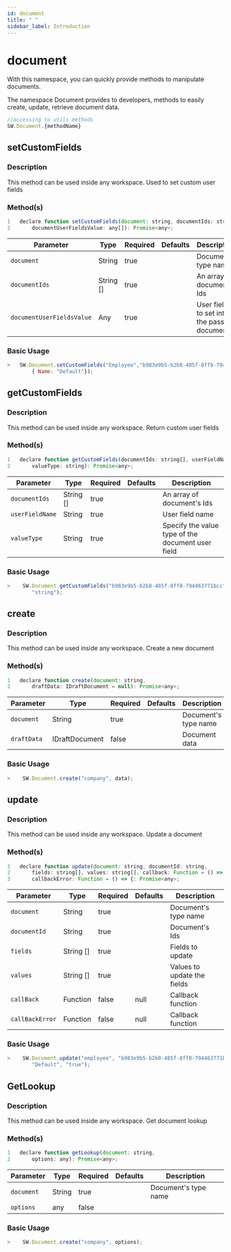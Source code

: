 ```yaml
---
id: document
title: " "
sidebar_label: Introduction
---
```


# document

With this namespace, you can quickly provide methods to manipulate documents.

The namespace Document provides to developers, methods to easily create, update, retrieve document data.

```javascript
//accessing to utils methods
SW.Document.{methodName}
```

## setCustomFields

### Description

This method can be used inside any workspace. Used to set custom user fields

### Method(s)

```js {3}
1   declare function setCustomFields(document: string, documentIds: string[], 
2       documentUserFieldsValue: any[]): Promise<any>;
```

<table className="custom-table">
    <thead>
        <tr>
            <th>Parameter</th>
            <th>Type</th>
            <th>Required</th>
            <th>Defaults</th>
            <th>Description</th>
        </tr>
    </thead>
    <tbody>
        <tr className="selected">
            <td><code>document</code></td>
            <td>String</td>
            <td>true</td>
            <td></td>
            <td>Document's type name</td>
        </tr>
         <tr className="selected">
            <td><code>documentIds</code></td>
            <td>String []</td>
            <td>true</td>
            <td></td>
            <td>An array of document's Ids</td>
        </tr>
        <tr className="selected">
            <td><code>documentUserFieldsValue</code></td>
            <td>Any</td>
            <td>true</td>
            <td></td>
            <td>User fields to set into the passed documents</td>
        </tr>
    </tbody>
</table>

### Basic Usage

```javascript
>   SW.Document.setCustomFields("Employee","b983e9b5-b2b8-485f-8ff8-794463771bcc", 
        { Name: "Default"});
```

## getCustomFields

### Description

This method can be used inside any workspace. Return custom user fields
### Method(s)

```js {3}
1   declare function getCustomFields(documentIds: string[], userFieldName: string, 
2       valueType: string): Promise<any>;
```

<table className="custom-table">
    <thead>
        <tr>
            <th>Parameter</th>
            <th>Type</th>
            <th>Required</th>
            <th>Defaults</th>
            <th>Description</th>
        </tr>
    </thead>
    <tbody>
         <tr className="selected">
            <td><code>documentIds</code></td>
            <td>String []</td>
            <td>true</td>
            <td></td>
            <td>An array of document's Ids</td>
        </tr>
        <tr className="selected">
            <td><code>userFieldName</code></td>
            <td>String</td>
            <td>true</td>
            <td></td>
            <td>User field name</td>
        </tr>
        <tr className="selected">
            <td><code>valueType</code></td>
            <td>String</td>
            <td>true</td>
            <td></td>
            <td>Specify the value type of the document user field</td>
        </tr>
    </tbody>
</table>

### Basic Usage

```javascript
>    SW.Document.getCustomFields("b983e9b5-b2b8-485f-8ff8-794463771bcc", "Default", 
        "string");
```
## create

### Description

This method can be used inside any workspace. Create a new document
### Method(s)

```js {3}
1   declare function create(document: string, 
2       draftData: IDraftDocument = null): Promise<any>;
```

<table className="custom-table">
    <thead>
        <tr>
            <th>Parameter</th>
            <th>Type</th>
            <th>Required</th>
            <th>Defaults</th>
            <th>Description</th>
        </tr>
    </thead>
    <tbody>
         <tr className="selected">
            <td><code>document</code></td>
            <td>String</td>
            <td>true</td>
            <td></td>
            <td>Document's type name</td>
        </tr>
        <tr className="selected">
            <td><code>draftData</code></td>
            <td>IDraftDocument</td>
            <td>false</td>
            <td></td>
            <td>Document data</td>
        </tr>
    </tbody>
</table>

### Basic Usage

```javascript
>    SW.Document.create("company", data);
```

## update

### Description

This method can be used inside any workspace. Update a document
### Method(s)

```javascript
1   declare function update(document: string, documentId: string, 
2       fields: string[], values: string[], callback: Function = () => {},
3       callbackError: Function = () => {: Promise<any>;
```

<table className="custom-table">
    <thead>
        <tr>
            <th>Parameter</th>
            <th>Type</th>
            <th>Required</th>
            <th>Defaults</th>
            <th>Description</th>
        </tr>
    </thead>
    <tbody>
       <tr className="selected">
            <td><code>document</code></td>
            <td>String</td>
            <td>true</td>
            <td></td>
            <td>Document's type name</td>
        </tr>
         <tr className="selected">
            <td><code>documentId</code></td>
            <td>String</td>
            <td>true</td>
            <td></td>
            <td>Document's Ids</td>
        </tr>
        <tr className="selected">
            <td><code>fields</code></td>
            <td>String []</td>
            <td>true</td>
            <td></td>
            <td>Fields to update</td>
        </tr>
        <tr className="selected">
            <td><code>values</code></td>
            <td>String []</td>
            <td>true</td>
            <td></td>
            <td>Values to update the fields</td>
        </tr>
        <tr className="selected">
            <td><code>callBack</code></td>
            <td>Function</td>
            <td>false</td>
            <td>null</td>
            <td>Callback function</td>
        </tr>
        <tr className="selected">
            <td><code>callBackError</code></td>
            <td>Function</td>
            <td>false</td>
            <td>null</td>
            <td>Callback function</td>
        </tr>
    </tbody>
</table>

### Basic Usage

```javascript
>    SW.Document.update("employee", "b983e9b5-b2b8-485f-8ff8-794463771bcc", 
        "Default", "true");
```

## GetLookup

### Description

This method can be used inside any workspace. Get document lookup
### Method(s)

```js {3}
1   declare function getLookup(document: string, 
2       options: any): Promise<any>;
```

<table className="custom-table">
    <thead>
        <tr>
            <th>Parameter</th>
            <th>Type</th>
            <th>Required</th>
            <th>Defaults</th>
            <th>Description</th>
        </tr>
    </thead>
    <tbody>
         <tr className="selected">
            <td><code>document</code></td>
            <td>String</td>
            <td>true</td>
            <td></td>
            <td>Document's type name</td>
        </tr>
        <tr className="selected">
            <td><code>options</code></td>
            <td>any</td>
            <td>false</td>
            <td></td>
            <td></td>
        </tr>
    </tbody>
</table>

### Basic Usage

```javascript
>    SW.Document.create("company", options);
```
